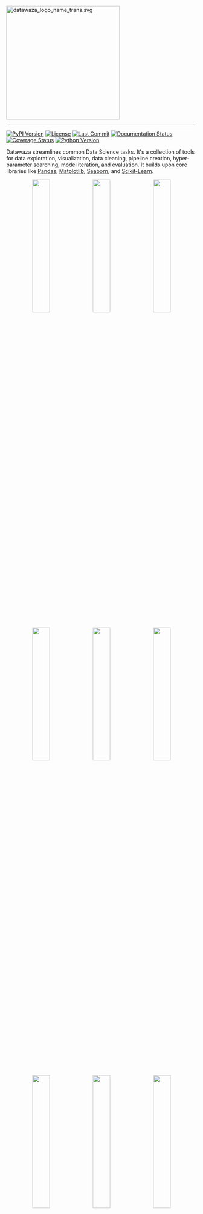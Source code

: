 <br />
<img src="https://www.datawaza.com/en/latest/_static/datawaza_logo_name_trans.svg" alt="datawaza_logo_name_trans.svg" width="300"/>

--------------------------------------
[![PyPI Version](https://img.shields.io/pypi/v/datawaza)](https://pypi.org/project/datawaza/)
[![License](https://img.shields.io/github/license/jbeno/datawaza)](https://github.com/jbeno/datawaza/blob/main/LICENSE)
[![Last Commit](https://img.shields.io/github/last-commit/jbeno/datawaza)](https://github.com/jbeno/datawaza)
[![Documentation Status](https://readthedocs.org/projects/datawaza/badge/?version=latest)](https://www.datawaza.com/en/latest/?badge=latest)
[![Coverage Status](https://coveralls.io/repos/github/jbeno/datawaza/badge.svg?branch=main)](https://coveralls.io/github/jbeno/datawaza?branch=main)
[![Python Version](https://img.shields.io/pypi/pyversions/datawaza)]()

Datawaza streamlines common Data Science tasks. It's a collection of tools for data exploration, visualization, data cleaning, pipeline creation, hyper-parameter searching, model iteration, and evaluation. It builds upon core libraries like [Pandas](https://pandas.pydata.org/), [Matplotlib](https://matplotlib.org/), [Seaborn](https://seaborn.pydata.org/), and [Scikit-Learn](https://scikit-learn.org/stable/).

<p align="center">
  <a href="https://www.datawaza.com/en/latest/explore.html#datawaza.explore.plot_charts"><img src="https://www.datawaza.com/en/latest/_static/plot_charts.png" width="30%" /></a>
  <a href="https://www.datawaza.com/en/latest/explore.html#datawaza.explore.plot_map_ca"><img src="https://www.datawaza.com/en/latest/_static/plot_map_ca.png" width="30%" style="margin:0 1%;" /></a>
  <a href="https://www.datawaza.com/en/latest/explore.html#datawaza.explore.plot_3d"><img src="https://www.datawaza.com/en/latest/_static/plot_3d.png" width="30%" /></a>
</p>
<p align="center">
  <a href="https://www.datawaza.com/en/latest/model.html#datawaza.model.iterate_model"><img src="https://www.datawaza.com/en/latest/_static/iterate_model_1.png" width="30%" /></a>
  <a href="https://www.datawaza.com/en/latest/model.html#datawaza.model.iterate_model"><img src="https://www.datawaza.com/en/latest/_static/iterate_model_2.png" width="30%" style="margin:0 1%;" /></a>
  <a href="https://www.datawaza.com/en/latest/model.html#datawaza.model.plot_results"><img src="https://www.datawaza.com/en/latest/_static/plot_results.png" width="30%" /></a>
</p>
<p align="center">
  <a href="https://www.datawaza.com/en/latest/explore.html#datawaza.explore.get_corr"><img src="https://www.datawaza.com/en/latest/_static/get_corr.png" width="30%" /></a>
  <a href="https://www.datawaza.com/en/latest/clean.html#datawaza.clean.reduce_multicollinearity"><img src="https://www.datawaza.com/en/latest/_static/reduce_multicollinearity.png" width="30%" style="margin:0 1%;" /></a>
  <a href="https://www.datawaza.com/en/latest/explore.html#datawaza.explore.plot_corr"><img src="https://www.datawaza.com/en/latest/_static/plot_corr.png" width="30%" /></a>
</p>

Installation
------------

The latest release can be found on [PyPI](https://pypi.org/project/datawaza/). Install Datawaza with pip:

    pip install datawaza

See the [Change Log](CHANGELOG.md) for a history of changes.

Dependencies
------------

Datawaza supports Python 3.9 - 3.12. Because Cartopy does not support Python 3.8, and that's a dependency for `plot_map_ca`, 3.8 is not supported.

Installation requires NumPy, Pandas, Matplotlib, Seaborn, Plotly, Scikit-Learn, SciPy, Cartopy, GeoPandas, StatsModels, and a few other supporting packages. See the [Requirements.txt](https://github.com/jbeno/datawaza/blob/main/requirements.txt).

Documentation
-------------

Online documentation is available at [Datawaza.com](https://datawaza.com).

The [User Guide](https://www.datawaza.com/en/latest/userguide.html) is a Jupyter notebook that walks through how to use the Datawaza functions. It's probably the best place to start. There is also an API reference for the major modules: [Clean](https://www.datawaza.com/en/latest/clean.html), [Explore](https://www.datawaza.com/en/latest/explore.html), [Model](https://www.datawaza.com/en/latest/model.html), and [Tools](https://www.datawaza.com/en/latest/tools.html).

Development
-----------

The [Datawaza repo](https://github.com/jbeno/datawaza) is on GitHub.

Please submit bugs that you encounter to the [Issue Tracker](https://github.com/jbeno/datawaza/issues). Contributions and ideas for enhancements are welcome!

What is Waza?
-------------

Waza (技) means "technique" in Japanese. In martial arts like Aikido, it is paired with words like "suwari-waza" (sitting techniques) or "kaeshi-waza" (reversal techniques). So we've paired it with "data" to represent Data Science techniques: データ技 "data-waza".

Origin Story
-------------

Most of these functions were created while I was pursuing a [Professional Certificate](https://em-executive.berkeley.edu/professional-certificate-machine-learning-artificial-intelligence) in Machine Learning & Artificial Intelligence from U.C. Berkeley. With each assignment, I tried to simplify repetitive tasks and streamline my workflow. They served me well at the time, so perhaps they will be of value to others.

Quick Start
-----------

The [User Guide](https://www.datawaza.com/en/latest/userguide.html) will show you how to use Datawaza's functions in depth. Assuming you already have data loaded, here are some examples of what it can do:

    >>> import datawaza as dw
    
Show the unique values of each variable below the threshold of n = 12:

    >>> dw.get_unique(df, 12, count=True, percent=True)

    CATEGORICAL: Variables with unique values equal to or below: 12
    
    job has 12 unique values:
    
        admin.              10422   25.3%
        blue-collar         9254    22.47%
        technician          6743    16.37%
        services            3969    9.64%
        management          2924    7.1%
        retired             1720    4.18%
        entrepreneur        1456    3.54%
        self-employed       1421    3.45%
        housemaid           1060    2.57%
        unemployed          1014    2.46%
        student             875     2.12%
        unknown             330     0.8%
    
    marital has 4 unique values:
    
        married        24928   60.52%
        single         11568   28.09%
        divorced       4612    11.2%
        unknown        80      0.19%

Plot bar charts of categorical variables, dimensioned by the target variable:

    >>> dw.plot_charts(df, plot_type='cat', cat_cols=cat_columns, rotation=90)

![plot_charts output](https://www.datawaza.com/en/latest/_static/plot_charts_output.png)

Get the top positive and negative correlations with the target variable, and save to lists:

    >>> pos_features, neg_features = dw.get_corr(df_enc, n=10, var='subscribed_enc', return_arrays=True)

    Top 10 positive correlations:
                  Variable 1      Variable 2  Correlation
    0               duration  subscribed_enc         0.41
    1       poutcome_success  subscribed_enc         0.32
    2   previously_contacted  subscribed_enc         0.32
    3                  pdays  subscribed_enc         0.27
    4               previous  subscribed_enc         0.23
    5              month_mar  subscribed_enc         0.14
    6              month_oct  subscribed_enc         0.14
    7              month_sep  subscribed_enc         0.12
    8           no_default_1  subscribed_enc         0.10
    9            job_student  subscribed_enc         0.09
    
    Top 10 negative correlations:
                  Variable 1      Variable 2  Correlation
    0            nr.employed  subscribed_enc        -0.35
    1              euribor3m  subscribed_enc        -0.31
    2           emp.var.rate  subscribed_enc        -0.30
    3   poutcome_nonexistent  subscribed_enc        -0.19
    4      contact_telephone  subscribed_enc        -0.14
    5         cons.price.idx  subscribed_enc        -0.14
    6              month_may  subscribed_enc        -0.11
    7               campaign  subscribed_enc        -0.07
    8        job_blue-collar  subscribed_enc        -0.07
    9     education_basic.9y  subscribed_enc        -0.05

Plot a chart showing the top correlations with the target variable:

    >>> dw.plot_corr(df_enc, 'subscribed_enc', n=16, size=(12,6), rotation=90)

![plot_corr output](https://www.datawaza.com/en/latest/_static/plot_corr_output.png)

Run a model iteration, which dynamically assembles a pipeline and evaluates the model, including
charts of residuals, predicted vs. actual, and coefficients:

    >>> results_df, iteration_6 = dw.iterate_model(X2_train, X2_test, y2_train, y2_test,
    ...     transformers=['ohe', 'log', 'poly3'], model='linreg',
    ...     iteration='6', note='X2. Test size: 0.25, Pipeline: OHE > Log > Poly3 > LinReg',
    ...     plot=True, lowess=True, coef=True, perm=True, vif=True, decimal=2,
    ...     save=True, save_df=results_df, config=my_config)

![iterate_model output 1 of 3](https://www.datawaza.com/en/latest/_static/iterate_model_output_1.png)
![iterate_model output 2 of 3](https://www.datawaza.com/en/latest/_static/iterate_model_output_2.png)
![iterate_model output 3 of 3](https://www.datawaza.com/en/latest/_static/iterate_model_output_3.png)

Compare train/test scores across model iterations, and select the best result:

    >>> dw.plot_results(results_df, metrics=['Train MAE', 'Test MAE'], y_label='Mean Absolute Error',
    ...     select_metric='Test MAE', select_criteria='min', decimal=0)

![plot_results output](https://www.datawaza.com/en/latest/_static/plot_results_output.png)

This was just a sample of some Datawaza tools. Download [userguide.ipynb](https://github.com/jbeno/datawaza/blob/main/docs/userguide.ipynb) and explore the full breadth of the library in your Jupyter environment.
